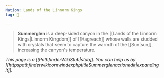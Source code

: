 ```yaml
---
Nation: Lands of the Linnorm Kings
tag: 🌃

---
```


> **Summerglen** is a deep-sided canyon in the [[Lands of the Linnorm Kings|Linnorm Kingdom]] of [[Hagreach]] whose walls are studded with crystals that seem to capture the warmth of the [[Sun|sun]], increasing the canyon's temperature.



*This page is a [[PathfinderWikiStub|stub]]. You can help us by [[httpspathfinderwikicomwindexphptitleSummerglenactionedit|expanding it]].*







